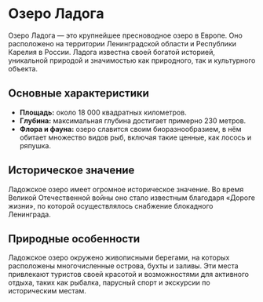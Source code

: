 # Озеро Ладога

Озеро Ладога — это крупнейшее пресноводное озеро в Европе. Оно расположено на территории Ленинградской области и Республики Карелия в России. Ладога известна своей богатой историей, уникальной природой и значимостью как природного, так и культурного объекта.

## Основные характеристики

- **Площадь:** около 18 000 квадратных километров.
- **Глубина:** максимальная глубина достигает примерно 230 метров.
- **Флора и фауна:** озеро славится своим биоразнообразием, в нём обитает множество видов рыб, включая такие ценные, как лосось и ряпушка.

## Историческое значение

Ладожское озеро имеет огромное историческое значение. Во время Великой Отечественной войны оно стало известным благодаря «Дороге жизни», по которой осуществлялось снабжение блокадного Ленинграда.

## Природные особенности

Ладожское озеро окружено живописными берегами, на которых расположены многочисленные острова, бухты и заливы. Эти места привлекают туристов своей красотой и возможностями для активного отдыха, таких как рыбалка, парусный спорт и экскурсии по историческим местам.